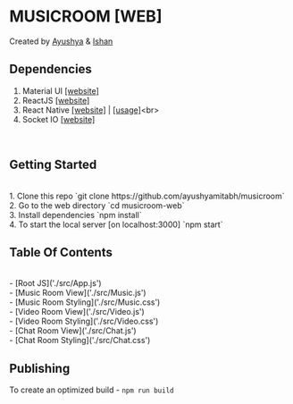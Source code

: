 # MUSICROOM [WEB]
Created by [Ayushya](https://www.github.com/ayushyamitabh) & [Ishan](https://www.github.com/IshanSoni)
<br>

## Dependencies
1. Material UI [[website]](https://material-ui-1dab0.firebaseapp.com/)<br>
2. ReactJS [[website]](https://facebook.github.io/react/)<br>
3. React Native [[website]](https://facebook.github.io/react-native/) | [[usage]]('https://github.com/ayushyamitabh/musicroom/musicroom-app')<br>
4. Socket IO [[website]](https://socket.io)<br>
<br>

## Getting Started
<br>
1. Clone this repo `git clone https://github.com/ayushyamitabh/musicroom` <br>
2. Go to the web directory `cd musicroom-web` <br> 
3. Install dependencies `npm install` <br>
4. To start the local server [on localhost:3000] `npm start` <br>

## Table Of Contents
<br>
- [Root JS]('./src/App.js') <br>
- [Music Room View]('./src/Music.js') <br>
- [Music Room Styling]('./src/Music.css') <br>
- [Video Room View]('./src/Video.js') <br>
- [Video Room Styling]('./src/Video.css') <br>
- [Chat Room View]('./src/Chat.js') <br>
- [Chat Room Styling]('./src/Chat.css') <br>

## Publishing
To create an optimized build - `npm run build`
